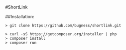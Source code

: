 #ShortLink

##Installation:

```
> git clone https://github.com/bugness/shortlink.git

> curl -sS https://getcomposer.org/installer | php
> composer install
> composer run

```